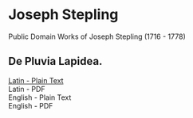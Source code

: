 # Joseph Stepling

Public Domain Works of Joseph Stepling (1716 - 1778)

## De Pluvia Lapidea.

[Latin - Plain Text](de-pluvia-lapidea/full-text-latin.md)  
Latin - PDF  
English - Plain Text  
English - PDF  
